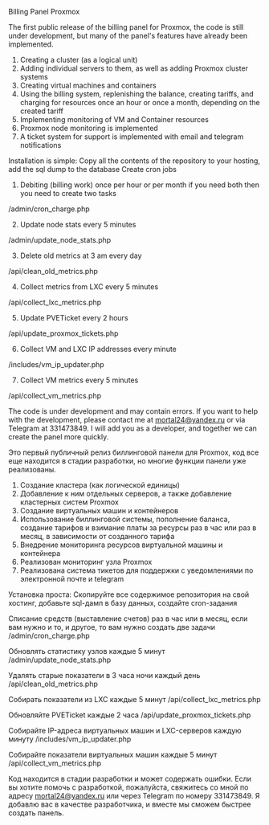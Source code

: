 Billing Panel Proxmox 



The first public release of the billing panel for Proxmox, the code is still under development, but many of the panel's features have already been implemented.
 1. Creating a cluster (as a logical unit)
2. Adding individual servers to them, as well as adding Proxmox cluster systems
3. Creating virtual machines and containers
4. Using the billing system, replenishing the balance, creating tariffs, and charging for resources once an hour or once a month, depending on the created tariff
5. Implementing monitoring of VM and Container resources
6. Proxmox node monitoring is implemented
7. A ticket system for support is implemented with email and telegram notifications 

Installation is simple:
Copy all the contents of the repository to your hosting, add the sql dump to the database
Create cron jobs 


1. Debiting (billing work) once per hour or per month if you need both then you need to create two tasks

/admin/cron_charge.php

2. Update node stats every 5 minutes

/admin/update_node_stats.php

3. Delete old metrics at 3 am every day

/api/clean_old_metrics.php

4. Collect metrics from LXC every 5 minutes

/api/collect_lxc_metrics.php

5. Update PVETicket every 2 hours

/api/update_proxmox_tickets.php

6. Collect VM and LXC IP addresses every minute

/includes/vm_ip_updater.php

7. Collect VM metrics every 5 minutes

/api/collect_vm_metrics.php

The code is under development and may contain errors. If you want to help with the development, please contact me at mortal24@yandex.ru or via Telegram at 331473849. I will add you as a developer, and together we can create the panel more quickly.



Это первый публичный релиз биллинговой панели для Proxmox, код все еще находится в стадии разработки, но многие функции панели уже реализованы.

1. Создание кластера (как логической единицы)
2. Добавление к ним отдельных серверов, а также добавление кластерных систем Proxmox
3. Создание виртуальных машин и контейнеров
4. Использование биллинговой системы, пополнение баланса, создание тарифов и взимание платы за ресурсы раз в час или раз в месяц, в зависимости от созданного тарифа
5. Внедрение мониторинга ресурсов виртуальной машины и контейнера
6. Реализован мониторинг узла Proxmox
7. Реализована система тикетов для поддержки с уведомлениями по электронной почте и telegram

Установка проста: Скопируйте все содержимое репозитория на свой хостинг, добавьте sql-дамп в базу данных, создайте cron-задания

Списание средств (выставление счетов) раз в час или в месяц, если вам нужно и то, и другое, то вам нужно создать две задачи
/admin/cron_charge.php

Обновлять статистику узлов каждые 5 минут
/admin/update_node_stats.php

Удалять старые показатели в 3 часа ночи каждый день
/api/clean_old_metrics.php

Собирать показатели из LXC каждые 5 минут
/api/collect_lxc_metrics.php

Обновляйте PVETicket каждые 2 часа
/api/update_proxmox_tickets.php

Собирайте IP-адреса виртуальных машин и LXC-серверов каждую минуту
/includes/vm_ip_updater.php

Собирайте показатели виртуальных машин каждые 5 минут
/api/collect_vm_metrics.php

Код находится в стадии разработки и может содержать ошибки. Если вы хотите помочь с разработкой, пожалуйста, свяжитесь со мной по адресу mortal24@yandex.ru или через Telegram по номеру 331473849. Я добавлю вас в качестве разработчика, и вместе мы сможем быстрее создать панель.
